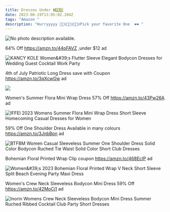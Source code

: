 ```yaml
---
title: Dresses Under 💲2️⃣0️⃣
date: 2023-06-19T13:05:02.204Z
tags: "Amazon "
description: "Hurryyyyy 🏃🏻‍♀️🏃🏻‍♀️🏃🏻‍♀️Pick your favorite One  ❤❤ "
---
```

<!--StartFragment-->

![No photo description available.](https://scontent.fccu31-1.fna.fbcdn.net/v/t39.30808-6/335636062_867374530995166_4800325604292725757_n.jpg?_nc_cat=105&ccb=1-7&_nc_sid=5cd70e&_nc_ohc=OcBrP6lSEeEAX-vRUOr&_nc_ht=scontent.fccu31-1.fna&oh=00_AfCQFa3IWr_b_R9Iw1LR8arFkzPZ936pFLIfdnaYI-72ng&oe=6494A79B)

64% Off https://amzn.to/44pFAVZ ,under $12 ad 

![KANCY KOLE Women\&#39;s Flutter Sleeve Elegant Bodycon Dresses for Wedding Guest Cocktail Work Party](https://m.media-amazon.com/images/I/61rm8Q1CweL._AC_UX569_.jpg)

4th of July Patriotic Long Dress save with Coupon https://amzn.to/3qXcwGw ad

![](https://m.media-amazon.com/images/I/61Yd3uca1tL._AC_SX679._SX._UX._SY._UY_.jpg)

Women's Summer Flora Mini Wrap Dress 57% Off https://amzn.to/43Pw26A ad

![IFFEI 2023 Womens Summer Flora Mini Wrap Dress Short Sleeve Homecoming Casual Dresses for Women](https://m.media-amazon.com/images/I/81JITzK1f-L._MCnd_AC_UL320_.jpg)

59% Off One Shoulder Dress Available in many colours https://amzn.to/3JnbBpn ad

![BTFBM Women Casual Sleeveless Summer One Shoulder Dress Solid Color Bodycon Ruched Tie Waist Solid Color Short Club Dresses](https://m.media-amazon.com/images/I/612gN0a-ZRL._AC_UX569_.jpg)

Bohemian Floral Printed Wrap Clip coupon https://amzn.to/468EcIP ad

![Women\&#39;s 2023 Bohemian Floral Printed Wrap V Neck Short Sleeve Split Beach Evening Party Maxi Dress](https://m.media-amazon.com/images/I/71QW+fhVrVL._AC_UX522_.jpg)

Women's Crew Neck Sleeveless Bodycon Mini Dress 59% Off https://amzn.to/42MoCj1 ad

![Inorin Womens Crew Neck Sleeveless Bodycon Mini Dress Summer Ruched Ribbed Cocktail Club Party Short Dresses](https://m.media-amazon.com/images/I/71yJhT4-ZFL._AC_UY741_.jpg)

<!--EndFragment-->